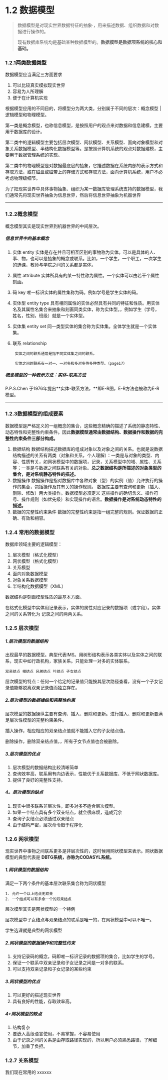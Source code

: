 # 1.2 数据模型

> 数据模型是对现实世界数据特征的抽象·，用来描述数据、组织数据和对数据进行操作的。
>
> 现有数据库系统均是基础某种数据模型的。**数据模型是数据项系统的核心和基础。**

### 1.2.1两类数据类型

数据模型应当满足三方面要求

1. 可以比较真实模拟现实世界
2. 容易为人所理解
3. 便于在计算机实现

根据模型应用的不同目的，将模型分为两大类，分别属于不同的层次：概念模型   \|     逻辑模型和物理模型。

第一类是概念模型，也称信息模型，是按照用户的观点来对数据和信息建模，主要用于数据库的设计。

第二类中的逻辑模型主要包括层次模型、网状模型、关系模型、面向对象模型和对象关系数据模型、半结构化数据模型等。是按照计算机系统的观点对数据建模，主要用于数据管理系统的实现。

第二类中的物理模型是对数据最底层的抽象，它描述数据在系统内部的表示方式和存取方法，或在磁盘或磁带上的存储方式和存取方法，面向计算机系统，用户不必考虑物理级细节。

为了把现实世界中具体事物抽象、组织为某一数据库管理系统支持的数据模型，我们通常先将现实世界抽象为信息世界，然后将信息世界抽象为机器世界

---

### 1.2.2概念模型

概念模型其实是现实世界到机器世界的中间层次。

##### 信息世界中的基本概念

1. 实体 entity
   实体是存在并且可相互区别的事物称为实体。可以是具体的人、事、物，也可以是抽象的概念或联系。比如，一个学生，一个职工，一次学生的选课，教师与学院之间的关系都是实体。
2. 属性 attribute
   实体所具有的某一特性称为属性。一个实体可以由若干个属性刻画。
3. 码 key
   唯一标识实体的属性集称为码。例如学号是学生实体的码。
4. 实体型 entity type
   具有相同属性的实体必然具有共同的特征和性质。用实体名及其属性名集合来抽象和刻画同类实体，称为实体型。，例如学生（学号，姓名，性别，班级）就是一个实体型。
5. 实体集 entity set
   同一类型实体的集合称为实体集。全体学生就是一个实体集。
6. 联系 relationship

   ```
    实体之间的联系通常是指不同实体集之间的联系。

    实体之间的联系有一对一、一对多和多对多等多种类型。（page17）
   ```

##### 概念模型的一种表示方法：实体-联系方法

P.P.S.Chen 于1976年提出**实体-联系方法，**即E-R图，E-R方法也被称为E-R模型。

---

### 1.2.3数据模型的组成要素

数据模型是严格定义的一组概念的集合，这些概念精确的描述了系统的静态特性、动态特性和完整性约束条件。因此**数据模型通常由数据结构、数据操作和数据的完整性约束条件三部分构成。**

1. 数据结构
   数据结构描述数据库的组成对象以及对象之间的关系。也就是说数据结构描述的关系有两类（对象和关系，个人理解）：一类是与对象的类型、内容、性质有关，如网状模型中的数据项，记录，关系模型中的域、属性、关系等；一类是与数据之间联系有关的对象。**总之数据结构是所描述的对象类型的集合，是对系统静态特性的描述。**
2. 数据操作
   数据操作是指对数据库中各种对象（型）的实例（值）允许执行的操作的集合，包括操作及其有关的操作规则。
   数据库主要有查询和更新（插入、删除、修改）两大类操作。数据模型必须定义 这些操作的确切含义、操作符号、操作规则（如优先级）和实现操作的语言。**数据操作是对系统动态特性的描述。**
3. 数据的完整性约束条件
   数据的完整性约束是指一组完整的规则。保证数据的正确、有效和相容。

### 1.2.4 常用的数据模型

数据库领域主要的逻辑模型：

1. 层次模型（格式化模型）
2. 网状模型（格式化模型）
3. 关系模型
4. 面向对象数据模型
5. 对象关系数据模型
6. 半结构化数据模型（XML）

数据结构是刻画模型性质的最基本方面。

在格式化模型中实体用记录表示，实体的属性对应记录的数据项（或字段）。实体之间的关系转化为 记录之间的两两关系。

### 1.2.5 层次模型

##### 1.层次模型的数据结构

出现最早的数据模型。典型代表IMS。用树形结构表示各类实体以及实体之间的联系，现实中如行政机构，家族关系。只能处理一对多的实体联系。

```
双亲结点 根结点 兄弟结点 叶结点 子女结点
```

层次模型的特点：任何一个给定的记录值只能按其层次路径查看，没有一个子女记录值能够脱离双亲记录值而独立存在。

##### 2.层次模型的数据操纵和完整性约束

层次模型的数据操纵主要有查询、插入、删除和更新。进行插入、删除和更新要满足层次性模型的完整约束条件。

插入操作，相应相应的双亲结点值就不能插入它的子女结点值。

删除操作，删除双亲结点值，，所有子女节点值也会被删除。

##### 3.层次模型的优点

1. 层次模型的数据结构比较清晰简单
2. 查询效率高，联系用有向边表示，性能优于关系数据库、不低于网状数据库。
3. 提供了良好的完整性支持。

##### 4。层次模型的缺点

1. 现实中很多联系非层次性，即多对多不适合层次模型。
2. 如果一个结点具有多个双亲结点，就会很麻烦，造成冗余
3. 查询子女结点必须通过双亲结点
4. 由于结构严密，层次命令趋于程序化

### 1.2.6 网状模型

现实世界中事物之间联系更多是非层次性的，这时候用网状模型来表示。网状数据模型的典型代表是 **DBTG系统，亦称为CODASYL系统。**

##### 1.网状模型的数据结构

满足一下两个条件的基本层次联系集合称为网状模型

```
1. 允许一个以上结点无双亲
2. 一个结点可以有多余一个的双亲结点
```

层次模型其实是网状模型的一个特例

层次模型中子女结点与双亲结点的联系是唯一的，在网状模型中可以不唯一。

学生选课就是典型的网状模型

##### 2.网状模型的数据操作和完整性约束

1. 支持记录码的概念，码即唯一标识记录的数据项的集合，比如学生的学号。
2. 保证一个联系中双亲记录和子女记录之间是一对多的联系。
3. 可以支持双亲记录和子女记录的某些约束

##### 3.网状模型的优点

1. 可以更好的描述现实世界
2. 具有良好的性能，存取效率高。

##### 4+网状模型的缺点

1. 结构复杂
2. 要嵌入高级语言使用，不易掌握，不容易使用
3. 由于记录之间的关系是由存取路径实现的，所以用户必须熟悉路径，了解细节，加重了负担。

### 1.2.7 关系模型

我们现在常用的 xxxxxx




